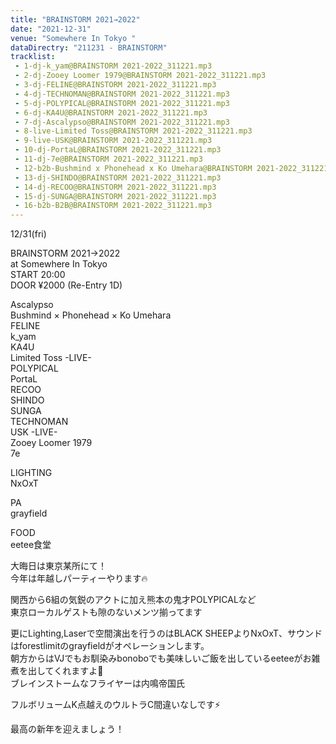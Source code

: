 ```yaml
---
title: "BRAINSTORM 2021→2022"
date: "2021-12-31"
venue: "Somewhere In Tokyo "
dataDirectry: "211231 - BRAINSTORM"
tracklist: 
 - 1-dj-k_yam@BRAINSTORM 2021-2022_311221.mp3
 - 2-dj-Zooey Loomer 1979@BRAINSTORM 2021-2022_311221.mp3
 - 3-dj-FELINE@BRAINSTORM 2021-2022_311221.mp3
 - 4-dj-TECHNOMAN@BRAINSTORM 2021-2022_311221.mp3
 - 5-dj-POLYPICAL@BRAINSTORM 2021-2022_311221.mp3
 - 6-dj-KA4U@BRAINSTORM 2021-2022_311221.mp3
 - 7-dj-Ascalypso@BRAINSTORM 2021-2022_311221.mp3
 - 8-live-Limited Toss@BRAINSTORM 2021-2022_311221.mp3
 - 9-live-USK@BRAINSTORM 2021-2022_311221.mp3
 - 10-dj-PortaL@BRAINSTORM 2021-2022_311221.mp3
 - 11-dj-7e@BRAINSTORM 2021-2022_311221.mp3
 - 12-b2b-Bushmind x Phonehead x Ko Umehara@BRAINSTORM 2021-2022_311221.mp3
 - 13-dj-SHINDO@BRAINSTORM 2021-2022_311221.mp3
 - 14-dj-RECOO@BRAINSTORM 2021-2022_311221.mp3
 - 15-dj-SUNGA@BRAINSTORM 2021-2022_311221.mp3
 - 16-b2b-B2B@BRAINSTORM 2021-2022_311221.mp3
---
```

12/31(fri)

BRAINSTORM 2021→2022  
at Somewhere In Tokyo  
START 20:00  
DOOR ¥2000 (Re-Entry 1D)

Ascalypso  
Bushmind × Phonehead × Ko Umehara  
FELINE  
k_yam  
KA4U  
Limited Toss -LIVE-  
POLYPICAL  
PortaL  
RECOO  
SHINDO  
SUNGA  
TECHNOMAN  
USK -LIVE-  
Zooey Loomer 1979  
7e  

LIGHTING  
NxOxT

PA  
grayfield

FOOD  
eetee食堂


大晦日は東京某所にて！  
今年は年越しパーティーやります🔥

関西から6組の気鋭のアクトに加え熊本の鬼才POLYPICALなど  
東京ローカルゲストも隙のないメンツ揃ってます

更にLighting,Laserで空間演出を行うのはBLACK SHEEPよりNxOxT、サウンドはforestlimitのgrayfieldがオペレーションします。  
朝方からはVJでもお馴染みbonoboでも美味しいご飯を出しているeeteeがお雑煮を出してくれますよ🎍  
ブレインストームなフライヤーは内鳴帝国氏

フルボリュームK点越えのウルトラC間違いなしです⚡️

最高の新年を迎えましょう！
